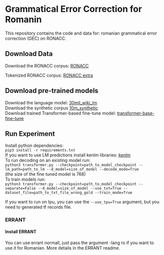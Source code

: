 # Grammatical Error Correction for Romanin

This repository contains the code and data for: romanian grammatical error correction (GEC) on RONACC.  

## Download Data 
Download the RONACC corpus: [RONACC](https://nextcloud.readerbench.com/index.php/s/9pwymesT5sycxoM)

Tokenized RONACC corpus: [RONACC extra](https://drive.google.com/file/d/1un7Gy2EbBuroMyyrn3lOq7N76ODMxYfR/view?usp=sharing)


## Download pre-trained models  
Download the language model: [30mil_wiki_lm](https://nextcloud.readerbench.com/index.php/s/A6WpryeETrj7bJ6)   
Download the synthetic corpus [10m_synthetic](https://nextcloud.readerbench.com/index.php/s/ijWCYZCwR9TM54d/download)   
Download trained Transformer-based fine-tune model: [transformer-base-fine-tune](https://nextcloud.readerbench.com/index.php/s/CPAS95MNyZGsKas)   

## Run Experiment  

Install python dependencies:  
`pip3 install -r requirements.txt`  
If you want to use LM predictions install kenlm libraries: [kenlm](https://github.com/kpu/kenlm)  
To run decoding on an existing model run:  
`python3 transformer.py --checkpoint=path_to_model_checkpoint --lm_path=path_to_lm --d_model=size_of_model --decode_mode=True`  
    (the size of the fine tuned model is 768)  
To train models run:  
`python3 transformer.py --checkpoint=path_to_model_checkpoint --separate=False --d_model=size_of_model --use_txt=True --dataset_file=path_to_txt_file_wrong_gold --train_mode=True`  

If you want to run on tpu, you can use the `--use_tpu=True` argument, but you need to generated tf records file.  

### ERRANT

#### Install ERRANT
You can use errant normall, just pass the argument -lang ro if you want to use it for Romanian.  More details in the ERRANT readme.
